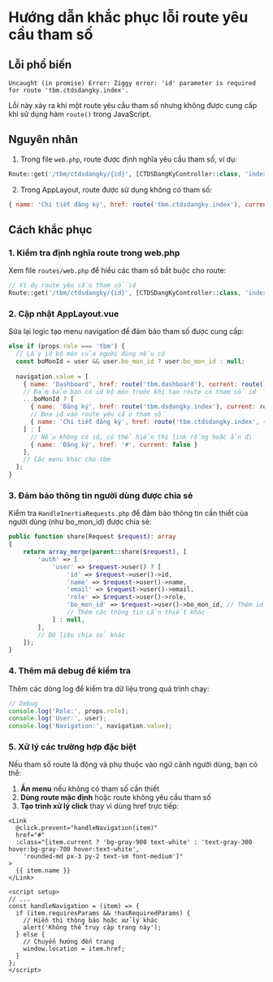 # Hướng dẫn khắc phục lỗi route yêu cầu tham số

## Lỗi phổ biến

```
Uncaught (in promise) Error: Ziggy error: 'id' parameter is required for route 'tbm.ctdsdangky.index'.
```

Lỗi này xảy ra khi một route yêu cầu tham số nhưng không được cung cấp khi sử dụng hàm `route()` trong JavaScript.

## Nguyên nhân

1. Trong file `web.php`, route được định nghĩa yêu cầu tham số, ví dụ:
```php
Route::get('/tbm/ctdsdangky/{id}', [CTDSDangKyController::class, 'index'])->name('tbm.ctdsdangky.index');
```

2. Trong AppLayout, route được sử dụng không có tham số:
```javascript
{ name: 'Chi tiết đăng ký', href: route('tbm.ctdsdangky.index'), current: route().current('tbm.ctdsdangky.*') }
```

## Cách khắc phục

### 1. Kiểm tra định nghĩa route trong web.php

Xem file `routes/web.php` để hiểu các tham số bắt buộc cho route:

```php
// Ví dụ route yêu cầu tham số id
Route::get('/tbm/ctdsdangky/{id}', [CTDSDangKyController::class, 'index'])->name('tbm.ctdsdangky.index');
```

### 2. Cập nhật AppLayout.vue

Sửa lại logic tạo menu navigation để đảm bảo tham số được cung cấp:

```javascript
else if (props.role === 'tbm') {
  // Lấy id bộ môn của người dùng nếu có
  const boMonId = user && user.bo_mon_id ? user.bo_mon_id : null;
  
  navigation.value = [
    { name: 'Dashboard', href: route('tbm.dashboard'), current: route().current('tbm.dashboard') },
    // Đảm bảo bạn có id bộ môn trước khi tạo route có tham số id
    ...boMonId ? [
      { name: 'Đăng ký', href: route('tbm.dsdangky.index'), current: route().current('tbm.dsdangky.*') },
      // Đưa id vào route yêu cầu tham số
      { name: 'Chi tiết đăng ký', href: route('tbm.ctdsdangky.index', { id: boMonId }), current: route().current('tbm.ctdsdangky.*') }
    ] : [
      // Nếu không có id, có thể hiển thị link rỗng hoặc ẩn đi
      { name: 'Đăng ký', href: '#', current: false }
    ],
    // Các menu khác cho tbm
  ];
}
```

### 3. Đảm bảo thông tin người dùng được chia sẻ

Kiểm tra `HandleInertiaRequests.php` để đảm bảo thông tin cần thiết của người dùng (như bo_mon_id) được chia sẻ:

```php
public function share(Request $request): array
{
    return array_merge(parent::share($request), [
        'auth' => [
            'user' => $request->user() ? [
                'id' => $request->user()->id,
                'name' => $request->user()->name,
                'email' => $request->user()->email,
                'role' => $request->user()->role,
                'bo_mon_id' => $request->user()->bo_mon_id, // Thêm id bộ môn
                // Thêm các thông tin cần thiết khác
            ] : null,
        ],
        // Dữ liệu chia sẻ khác
    ]);
}
```

### 4. Thêm mã debug để kiểm tra

Thêm các dòng log để kiểm tra dữ liệu trong quá trình chạy:

```javascript
// Debug
console.log('Role:', props.role);
console.log('User:', user);
console.log('Navigation:', navigation.value);
```

### 5. Xử lý các trường hợp đặc biệt

Nếu tham số route là động và phụ thuộc vào ngữ cảnh người dùng, bạn có thể:

1. **Ẩn menu** nếu không có tham số cần thiết
2. **Dùng route mặc định** hoặc route không yêu cầu tham số
3. **Tạo trình xử lý click** thay vì dùng href trực tiếp:

```vue
<Link 
  @click.prevent="handleNavigation(item)" 
  href="#"
  :class="[item.current ? 'bg-gray-900 text-white' : 'text-gray-300 hover:bg-gray-700 hover:text-white', 
    'rounded-md px-3 py-2 text-sm font-medium']"
>
  {{ item.name }}
</Link>

<script setup>
// ...
const handleNavigation = (item) => {
  if (item.requiresParams && !hasRequiredParams) {
    // Hiển thị thông báo hoặc xử lý khác
    alert('Không thể truy cập trang này');
  } else {
    // Chuyển hướng đến trang
    window.location = item.href;
  }
};
</script>
``` 